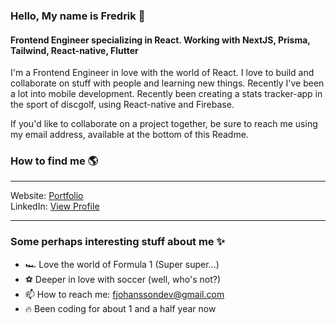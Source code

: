 ### Hello, My name is Fredrik 👋
#### Frontend Engineer specializing in React. Working with NextJS, Prisma, Tailwind, React-native, Flutter

I'm a Frontend Engineer in love with the world of React. I love to build and collaborate on stuff with people and learning new things. Recently I've been a lot into mobile development. Recently been creating a stats tracker-app in the sport of discgolf, using React-native and Firebase.

If you'd like to collaborate on a project together, be sure to reach me using my email address, available at the bottom of this Readme. 

### How to find me 🌎

---

Website: [Portfolio](https://www.fjohansson.dev)<br>
LinkedIn: [View Profile](https://www.linkedin.com/in/fredrik-johansson-50494a127/)

---

### Some perhaps interesting stuff about me ✨

- 🏎️  Love the world of Formula 1 (Super super...)
- ⚽  Deeper in love with soccer (well, who's not?)
- 📫  How to reach me: fjohanssondev@gmail.com
- 🔥  Been coding for about 1 and a half year now

